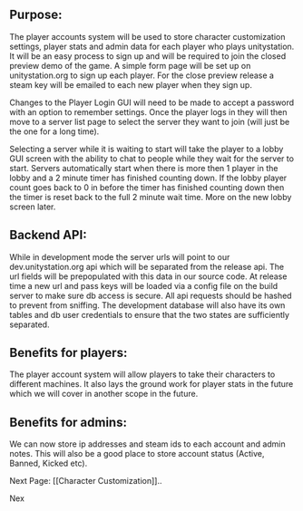 ## Purpose:

 The player accounts system will be used to store character customization settings, player stats and admin data for each player who plays unitystation. It will be an easy process to sign up and will be required to join the closed preview demo of the game. A simple form page will be set up on unitystation.org to sign up each player. For the close preview release a steam key will be emailed to each new player when they sign up. 

Changes to the Player Login GUI will need to be made to accept a password with an option to remember settings. Once the player logs in they will then move to a server list page to select the server they want to join (will just be the one for a long time).

Selecting a server while it is waiting to start will take the player to a lobby GUI screen with the ability to chat to people while they wait for the server to start. Servers automatically start when there is more then 1 player in the lobby and a 2 minute timer has finished counting down. If the lobby player count goes back to 0 in before the timer has finished counting down then the timer is reset back to the full 2 minute wait time. More on the new lobby screen later.

## Backend API:
While in development mode the server urls will point to our dev.unitystation.org api which will be separated from the release api. The url fields will be prepopulated with this data in our source code. At release time a new url and pass keys will be loaded via a config file on the build server to make sure db access is secure. All api requests should be hashed to prevent from sniffing. The development database will also have its own tables and db user credentials to ensure that the two states are sufficiently separated.

## Benefits for players:

The player account system will allow players to take their characters to different machines. It also lays the ground work for player stats in the future which we will cover in another scope in the future.

## Benefits for admins:

We can now store ip addresses and steam ids to each account and admin notes. This will also be a good place to store account status (Active, Banned, Kicked etc). 

Next Page: [[Character Customization]]..

Nex